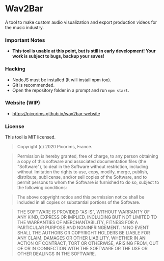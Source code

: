 # Wav2Bar
A tool to make custom audio visualization and export production videos for the music industry.

### Important Notes
- **This tool is usable at this point, but is still in early development! Your work is subject to bugs, backup your saves!**

### Hacking
- NodeJS must be installed (It will install npm too).
- Git is recommended.
- Open the repository folder in a prompt and run `npm start`.

### Website (WIP)
- https://picorims.github.io/wav2bar-website

### License
This tool is MIT licensed.

> Copyright (c) 2020 Picorims, France.

> Permission is hereby granted, free of charge, to any person obtaining a copy of this software and associated documentation files (the "Software"), to deal in the Software without restriction, including without limitation the rights to use, copy, modify, merge, publish, distribute, sublicense, and/or sell copies of the Software, and to permit persons to whom the Software is furnished to do so, subject to the following conditions:

> The above copyright notice and this permission notice shall be included in all copies or substantial portions of the Software.

> THE SOFTWARE IS PROVIDED "AS IS", WITHOUT WARRANTY OF ANY KIND, EXPRESS OR IMPLIED, INCLUDING BUT NOT LIMITED TO THE WARRANTIES OF MERCHANTABILITY, FITNESS FOR A PARTICULAR PURPOSE AND NONINFRINGEMENT. IN NO EVENT SHALL THE AUTHORS OR COPYRIGHT HOLDERS BE LIABLE FOR ANY CLAIM, DAMAGES OR OTHER LIABILITY, WHETHER IN AN ACTION OF CONTRACT, TORT OR OTHERWISE, ARISING FROM, OUT OF OR IN CONNECTION WITH THE SOFTWARE OR THE USE OR OTHER DEALINGS IN THE SOFTWARE.
